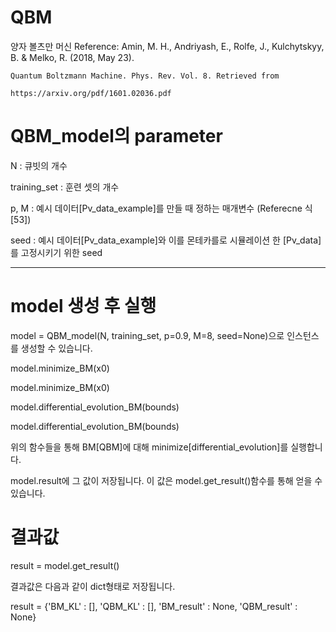 # QBM

양자 볼츠만 머신
Reference:
Amin, M. H., Andriyash, E., Rolfe, J., Kulchytskyy, B. & Melko, R. (2018, May 23).

    Quantum Boltzmann Machine. Phys. Rev. Vol. 8. Retrieved from 
    
    https://arxiv.org/pdf/1601.02036.pdf

# QBM_model의 parameter

N : 큐빗의 개수

training_set :  훈련 셋의 개수

p, M : 예시 데이터[Pv_data_example]를 만들 때 정하는 매개변수 (Referecne 식[53])

seed : 예시 데이터[Pv_data_example]와 이를 몬테카를로 시뮬레이션 한 [Pv_data]를 고정시키기 위한 seed

-----------------------------------------------------------------------------------------

# model 생성 후 실행
model = QBM_model(N, training_set, p=0.9, M=8, seed=None)으로 인스턴스를 생성할 수 있습니다.

model.minimize_BM(x0)

model.minimize_BM(x0)

model.differential_evolution_BM(bounds)

model.differential_evolution_BM(bounds)

위의 함수들을 통해 BM[QBM]에 대해 minimize[differential_evolution]를 실행합니다.

model.result에 그 값이 저장됩니다. 이 값은 model.get_result()함수를 통해 얻을 수 있습니다.

# 결과값

result = model.get_result()

결과값은 다음과 같이 dict형태로 저장됩니다.

result = {'BM_KL' : [], 'QBM_KL' : [], 'BM_result' : None, 'QBM_result' : None}

